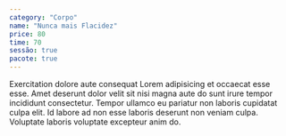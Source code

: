 ```yaml
---
category: "Corpo"
name: "Nunca mais Flacidez"
price: 80
time: 70
sessão: true
pacote: true
---
```


Exercitation dolore aute consequat Lorem adipisicing et occaecat esse esse. Amet deserunt dolor velit sit nisi magna aute do sunt irure tempor incididunt consectetur. Tempor ullamco eu pariatur non laboris cupidatat culpa elit. Id labore ad non esse laboris deserunt non veniam culpa. Voluptate laboris voluptate excepteur anim do.